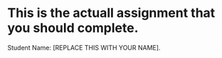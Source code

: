 # This is the actuall assignment that you should complete. 

Student Name: [REPLACE THIS WITH YOUR NAME]. 
